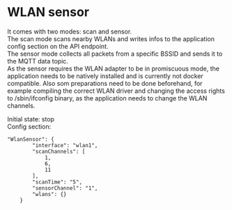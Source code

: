 # WLAN sensor
It comes with two modes: scan and sensor.  
The scan mode scans nearby WLANs and writes infos to the application config section on the API endpoint.  
The sensor mode collects all packets from a specific BSSID and sends it to the MQTT data topic.  
As the sensor requires the WLAN adapter to be in promiscuous mode, the application needs to be natively installed and is currently not docker compatible. Also som preparations need to be done beforehand, for example compiling the correct WLAN driver and changing the access rights to /sbin/ifconfig binary, as the application needs to change the WLAN channels.  

Initial state: stop  
Config section:
```
"WlanSensor": {
        "interface": "wlan1",
        "scanChannels": [
            1,
            6,
            11
        ],
        "scanTime": "5",
        "sensorChannel": "1",
        "wlans": {}
    }
```